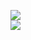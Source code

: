 [![](https://img.shields.io/badge/Made%20With-Github%20Spray-lightgrey.svg?style=for-the-badge&logo=github)](https://github.com/Annihil/github-spray#21013)  
[![](https://i.imgur.com/2DrTn0Z.gif)](https://github.com/Annihil/github-spray)